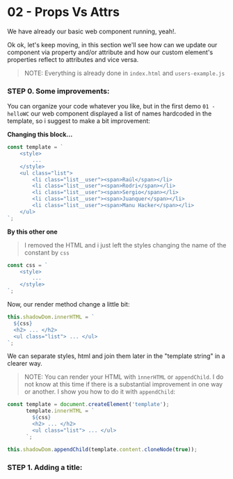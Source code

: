 # 02 - Props Vs Attrs

We have already our basic web component running, yeah!.

Ok ok, let's keep moving, in this section we'll see how can we update our component via property and/or attribute and how our custom element's properties reflect to attributes and vice versa.

> NOTE: Everything is already done in ``` index.html ``` and ``` users-example.js ```

### STEP 0. Some improvements:
You can organize your code whatever you like, but in the first demo ``` 01 - helloWC ``` our web component displayed a list of names hardcoded in the template, so i suggest to make a bit improvement:

**Changing this block...**
```javascript
const template = `
    <style>
        ...
    </style>
    <ul class="list">
        <li class="list__user"><span>Raúl</span></li>
        <li class="list__user"><span>Rodri</span></li>
        <li class="list__user"><span>Sergio</span></li>
        <li class="list__user"><span>Juanquer</span></li>
        <li class="list__user"><span>Manu Hacker</span></li>
    </ul>
`;
```

**By this other one**
 
> I removed the HTML and i just left the styles changing the name of the constant by ````css````
```javascript
const css = `
    <style>
        ...
    </style>
`;
```

Now, our render method change a little bit:

```javascript
this.shadowDom.innerHTML = `
  ${css}
  <h2> ... </h2>
  <ul class="list"> ... </ul>
`;
```
We can separate styles, html and join them later in the "template string" in a clearer way.

> NOTE: You can render your HTML with ``ìnnerHTML`` or ```appendChild```.
I do not know at this time if there is a substantial improvement in one way or another. I show you how to do it with ```appendChild```: 

```javascript
const template = document.createElement('template');
      template.innerHTML = `
        ${css}
        <h2> ... </h2>
        <ul class="list"> ... </ul>
      `;

this.shadowDom.appendChild(template.content.cloneNode(true));
```

### STEP 1. Adding a title:

